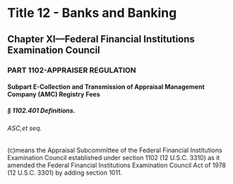 
# Title 12 - Banks and Banking
## Chapter XI—Federal Financial Institutions Examination Council
### PART 1102-APPRAISER REGULATION
#### Subpart E-Collection and Transmission of Appraisal Management Company (AMC) Registry Fees
##### § 1102.401 Definitions.
###### ASC,et seq.

(c)means the Appraisal Subcommittee of the Federal Financial Institutions Examination Council established under section 1102 (12 U.S.C. 3310) as it amended the Federal Financial Institutions Examination Council Act of 1978 (12 U.S.C. 3301) by adding section 1011.
